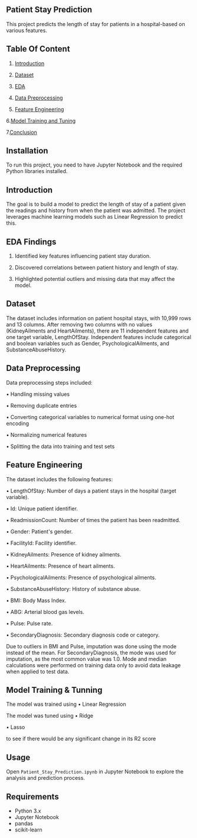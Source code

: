 ## Patient Stay Prediction

This project predicts the length of stay for patients in a hospital-based
 on various features. 

## Table Of Content 

1.	[Introduction](#Introduction)
   
2.	[Dataset](#dataset)
   
3.	[EDA](#eda)
   
4.	[Data Preprocessing](#data-preprocessing)
   
5.	[Feature Engineering](#feature-engineering)
   
6.[Model Training and Tuning](#model-training-and-tuning)

7.[Conclusion](#conclusion)


## Installation

To run this project, you need to have Jupyter Notebook and the required Python libraries installed.

## Introduction
The goal is to build a model to predict the length of stay of a patient given the readings and history from when the patient was admitted. The project leverages machine learning models such as Linear Regression to predict this.

## EDA Findings

1. Identified key features influencing patient stay duration.
   
2. Discovered correlations between patient history and length of stay.
   
3. Highlighted potential outliers and missing data that may affect the model.


## Dataset
The dataset includes information on patient hospital stays, with 10,999 rows and 13 columns. After removing two columns with no values (KidneyAilments and HeartAilments), there are 11 independent features and one target variable, LengthOfStay. Independent features include categorical and boolean variables such as Gender, PsychologicalAilments, and SubstanceAbuseHistory.

## Data Preprocessing

Data preprocessing steps included:

•	Handling missing values

•	Removing duplicate entries

•	Converting categorical variables to numerical format using one-hot encoding

•	Normalizing numerical features

•	Splitting the data into training and test sets


## Feature Engineering

The dataset includes the following features:

•	LengthOfStay: Number of days a patient stays in the hospital (target variable).

•	Id: Unique patient identifier.

•	ReadmissionCount: Number of times the patient has been readmitted.

•	Gender: Patient's gender.

•	FacilityId: Facility identifier.

•	KidneyAilments: Presence of kidney ailments.

•	HeartAilments: Presence of heart ailments.

•	PsychologicalAilments: Presence of psychological ailments.

•	SubstanceAbuseHistory: History of substance abuse.

•	BMI: Body Mass Index.

•	ABG: Arterial blood gas levels.

•	Pulse: Pulse rate.

•	SecondaryDiagnosis: Secondary diagnosis code or category.

Due to outliers in BMI and Pulse, imputation was done using the mode instead of the mean. 
For SecondaryDiagnosis, the mode was used for imputation, as the most common value was 1.0. Mode and median calculations were performed on training data only to avoid data leakage when applied to test data.

## Model Training & Tunning 

The model was trained using 
•	Linear Regression

The model was tuned using
•	Ridge

•	Lasso

to see if there would be any significant change in its R2 score

## Usage

Open `Patient_Stay_Prediction.ipynb` in Jupyter Notebook to explore the analysis and prediction process.

## Requirements

- Python 3.x
- Jupyter Notebook
- pandas
- scikit-learn

